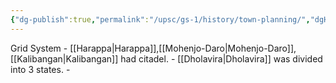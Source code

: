 ```yaml
---
{"dg-publish":true,"permalink":"/upsc/gs-1/history/town-planning/","dgHomeLink":true,"dgPassFrontmatter":false}
---
```


Grid System
	- [[Harappa|Harappa]],[[Mohenjo-Daro|Mohenjo-Daro]],[[Kalibangan|Kalibangan]] had citadel.
	- [[Dholavira|Dholavira]] was divided into 3 states. 
	- 